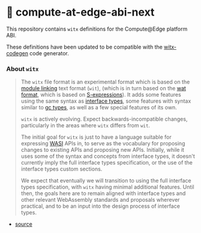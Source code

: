 # 🔗 compute-at-edge-abi-next

This repository contains `witx` definitions for the Compute@Edge platform ABI.

These definitions have been updated to be compatible with the
[witx-codegen](https://github.com/jedisct1/witx-codegen) code generator.

### About `witx`

> The `witx` file format is an experimental format which is based on the
> [module linking] text format (`wit`), (which is in turn based on the
> [wat format], which is based on [S-expressions]). It adds some features
> using the same syntax as [interface types], some features with syntax
> similar to [gc types], as well as a few special features of its own.
>
> `witx` is actively evolving. Expect backwards-incompatible changes,
> particularly in the areas where `witx` differs from `wit`.
>
> The initial goal for `witx` is just to have a language suitable for
> expressing [WASI] APIs in, to serve as the vocabulary for proposing changes
> to existing APIs and proposing new APIs. Initially, while it uses some of
> the syntax and concepts from interface types, it doesn't currently imply the
> full interface types specification, or the use of the interface types custom
> sections.
>
> We expect that eventually we will transition to using the full interface
> types specification, with `witx` having minimal additional features. Until
> then, the goals here are to remain aligned with interface types and other
> relevant WebAssembly standards and proposals wherever practical, and to be an
> input into the design process of interface types.

- [source][witx]

[interface types]: https://github.com/WebAssembly/interface-types/blob/master/proposals/interface-types/Explainer.md
[gc types]: https://github.com/WebAssembly/gc
[module linking]: https://github.com/WebAssembly/module-linking/blob/master/proposals/module-linking/Explainer.md
[S-expressions]: https://en.wikipedia.org/wiki/S-expression
[WASI]: https://github.com/WebAssembly/WASI
[wat format]: https://webassembly.github.io/spec/core/bikeshed/index.html#text-format%E2%91%A0
[witx]: https://github.com/WebAssembly/WASI/blob/main/docs/witx.md
